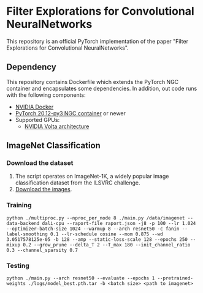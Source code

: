 # Filter Explorations for Convolutional NeuralNetworks

This repository is an official PyTorch implementation of the paper "Filter Explorations for Convolutional NeuralNetworks".

## Dependency

This repository contains Dockerfile which extends the PyTorch NGC container and encapsulates some dependencies. In addition, out code runs with the following components:

* [NVIDIA Docker](https://github.com/NVIDIA/nvidia-docker)
* [PyTorch 20.12-py3 NGC container](https://ngc.nvidia.com/registry/nvidia-pytorch) or newer
* Supported GPUs:
    * [NVIDIA Volta architecture](https://www.nvidia.com/en-us/data-center/volta-gpu-architecture/)

## ImageNet Classification

### Download the dataset

1. The script operates on ImageNet-1K, a widely popular image classification dataset from the ILSVRC challenge. 
2. [Download the images](http://image-net.org/download-images).

### Training

```Shell
python ./multiproc.py --nproc_per_node 8 ./main.py /data/imagenet --data-backend dali-cpu --raport-file raport.json -j8 -p 100 --lr 1.024 --optimizer-batch-size 1024 --warmup 8 --arch resnet50 -c fanin --label-smoothing 0.1 --lr-schedule cosine --mom 0.875 --wd 3.0517578125e-05 -b 128 --amp --static-loss-scale 128 --epochs 250 --mixup 0.2 --grow_prune --delta_T 2 --T_max 180 --init_channel_ratio 0.3 --channel_sparsity 0.7

```

### Testing

```Shell
python ./main.py --arch resnet50 --evaluate --epochs 1 --pretrained-weights ./logs/model_best.pth.tar -b <batch size> <path to imagenet>
```
